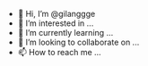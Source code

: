 - 👋 Hi, I’m @gilanggge
- 👀 I’m interested in ...
- 🌱 I’m currently learning ...
- 💞️ I’m looking to collaborate on ...
- 📫 How to reach me ...

<!---
gilanggge/gilanggge is a ✨ special ✨ repository because its `README.md` (this file) appears on your GitHub profile.
You can click the Preview link to take a look at your changes.
--->
